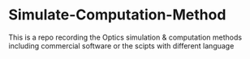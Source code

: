 # Simulate-Computation-Method
This is a repo recording the Optics simulation &amp; computation methods including commercial software or the scipts with different language
